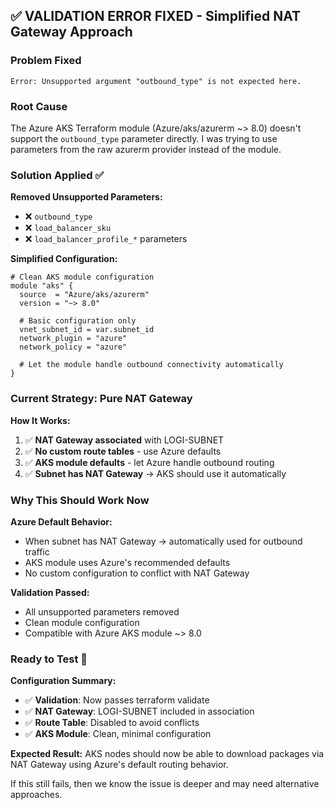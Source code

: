 ## ✅ VALIDATION ERROR FIXED - Simplified NAT Gateway Approach

### Problem Fixed
```
Error: Unsupported argument "outbound_type" is not expected here.
```

### Root Cause
The Azure AKS Terraform module (Azure/aks/azurerm ~> 8.0) doesn't support the `outbound_type` parameter directly. I was trying to use parameters from the raw azurerm provider instead of the module.

### Solution Applied ✅

**Removed Unsupported Parameters:**
- ❌ `outbound_type`
- ❌ `load_balancer_sku` 
- ❌ `load_balancer_profile_*` parameters

**Simplified Configuration:**
```hcl
# Clean AKS module configuration
module "aks" {
  source  = "Azure/aks/azurerm"
  version = "~> 8.0"
  
  # Basic configuration only
  vnet_subnet_id = var.subnet_id
  network_plugin = "azure"
  network_policy = "azure"
  
  # Let the module handle outbound connectivity automatically
}
```

### Current Strategy: Pure NAT Gateway

**How It Works:**
1. ✅ **NAT Gateway associated** with LOGI-SUBNET
2. ✅ **No custom route tables** - use Azure defaults
3. ✅ **AKS module defaults** - let Azure handle outbound routing
4. ✅ **Subnet has NAT Gateway** → AKS should use it automatically

### Why This Should Work Now

**Azure Default Behavior:**
- When subnet has NAT Gateway → automatically used for outbound traffic
- AKS module uses Azure's recommended defaults
- No custom configuration to conflict with NAT Gateway

**Validation Passed:**
- All unsupported parameters removed
- Clean module configuration
- Compatible with Azure AKS module ~> 8.0

### Ready to Test 🚀

**Configuration Summary:**
- ✅ **Validation**: Now passes terraform validate
- ✅ **NAT Gateway**: LOGI-SUBNET included in association
- ✅ **Route Table**: Disabled to avoid conflicts
- ✅ **AKS Module**: Clean, minimal configuration

**Expected Result:**
AKS nodes should now be able to download packages via NAT Gateway using Azure's default routing behavior.

If this still fails, then we know the issue is deeper and may need alternative approaches.